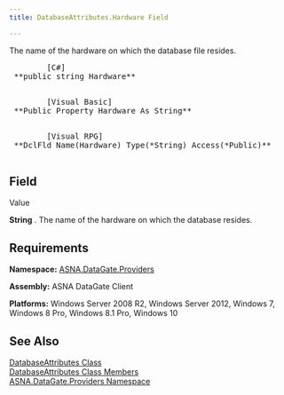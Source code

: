 ```yaml
---
title: DatabaseAttributes.Hardware Field

---
```


The name of the hardware on which the database file resides.
<pre class="prettyprint">        <span class="lang">[C#]</span>
 **public string Hardware** 
      </pre>
<pre class="prettyprint">        <span class="lang">[Visual Basic] </span>
 **Public Property Hardware As String** 
      </pre>
<pre class="prettyprint">        <span class="lang">[Visual RPG]</span>
 **DclFld Name(Hardware) Type(*String) Access(*Public)** 
      </pre>

## Field
 Value

**String** . The name of the hardware on which the database resides.
## Requirements

**Namespace:** [ ASNA.DataGate.Providers](datagate-providers-namespace.html) 

**Assembly:** ASNA DataGate Client

**Platforms:** Windows Server 2008 R2, Windows Server 2012, Windows 7, Windows 8 Pro, Windows 8.1 Pro, Windows 10
## See Also


[DatabaseAttributes Class](dcsDatabaseAttributesClass.html)
      <br />
[DatabaseAttributes Class Members](database-attributes-members.html)
      <br />
[ASNA.DataGate.Providers Namespace](datagate-providers-namespace.html)

